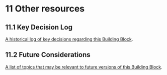 # 11 Other resources

## 11.1 Key Decision Log

[A historical log of key decisions regarding this Building Block](https://govstack-global.atlassian.net/l/cp/1ePehGu6).

## 11.2 Future Considerations

[A list of topics that may be relevant to future versions of this Building Block](https://govstack-global.atlassian.net/l/cp/UtVjJRD7).
